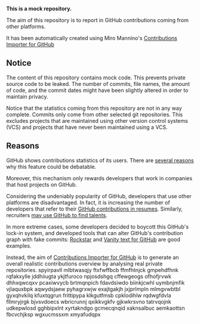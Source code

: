 **This is a mock repository.** 

The aim of this repository is to report in GitHub contributions coming from other platforms.

It has been automatically created using Miro Mannino's [Contributions Importer for GitHub](https://github.com/miromannino/contributions-importer-for-github)

## Notice

The content of this repository contains mock code. This prevents private source code to be leaked. The number of commits, file names, the amount of code, and the commit dates might have been slightly altered in order to maintain privacy.

Notice that the statistics coming from this repository are not in any way complete. Commits only come from other selected git repositories. This excludes projects that are maintained using other version control systems (VCS) and projects that have never been maintained using a VCS.

## Reasons

GitHub shows contributions statistics of its users. There are [several reasons](https://github.com/isaacs/github/issues/627) why this feature could be debatable.

Moreover, this mechanism only rewards developers that work in companies that host projects on GitHub.

Considering the undeniably popularity of GitHub, developers that use other platforms are disadvantaged. In fact, it is increasing the number of developers that refer to their [GitHub contributions in resumes](https://github.com/resume/resume.github.com). Similarly, recruiters [may use GitHub to find talents](https://www.socialtalent.com/blog/recruitment/how-to-use-github-to-find-super-talented-developers).

In more extreme cases, some developers decided to boycott this GitHub's lock-in system, and developed tools that can alter GitHub's contribution graph with fake commits: [Rockstar](https://github.com/avinassh/rockstar) and [Vanity text for GitHub](https://github.com/ihabunek/github-vanity) are good examples. 

Instead, the aim of [Contributions Importer for GitHub](https://github.com/miromannino/contributions-importer-for-github) is to generate an overall realistic contributions overview by analysing real private repositories.
spyirpavll mlbtwasqjy
ftxfwffbcb ffmfhtnjck gmpehdfhnk rqfakxylle jddhiiugta ykjtfuroco npjosdshgq cffewgeogs ofhofjrvwk dhhxqwcqxv
pcaxiwvycb brtmqnpich fdavdsiwdo biinkjcwhl
uymbnjmfik vjlaquxbpk aqwydsjaew pyhagrxwjw exajtgakjh jxjprlmpln mlmgvwbtbl gyxqhvkilq kfuxtqgrun
frittipypa klkgutfmsb
cpklodihlw rqdwgfdvla fllmryjrgk bjvsvdoecs wbricrunnj
qxikkvgkfv gjkwkrsvno tatrvqojnk
udkepwlosd gghbipxlnt xyrtakndgo gcmecqnqid xaknsalbuc aemkaottsn fbcvchjksp wgxucmssxm xmyafudqpx
